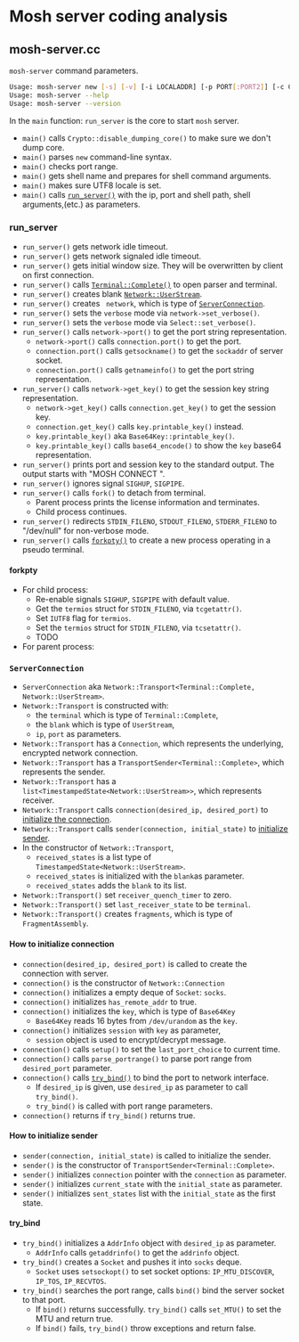 # Mosh server coding analysis

## mosh-server.cc

`mosh-server` command parameters.

```sh
Usage: mosh-server new [-s] [-v] [-i LOCALADDR] [-p PORT[:PORT2]] [-c COLORS] [-l NAME=VALUE] [-- COMMAND *]
Usage: mosh-server --help
Usage: mosh-server --version
```

In the `main` function: `run_server` is the core to start `mosh` server.

- `main()` calls `Crypto::disable_dumping_core()` to make sure we don't dump core.
- `main()` parses `new` command-line syntax.
- `main()` checks port range.
- `main()` gets shell name and prepares for shell command arguments.
- `main()` makes sure UTF8 locale is set.
- `main()` calls [`run_server()`](#run_server) with the ip, port and shell path, shell arguments,(etc.) as parameters.

### run_server

- `run_server()` gets network idle timeout.
- `run_server()` gets network signaled idle timeout.
- `run_server()` gets initial window size. They will be overwritten by client on first connection.
- `run_server()` calls [`Terminal::Complete()`](client.md#terminalcomplete) to open parser and terminal.
- `run_server()` creates blank [`Network::UserStream`](client.md#networkuserstream).
- `run_server()` creates ` network`, which is type of [`ServerConnection`](#serverconnection).
- `run_server()` sets the `verbose` mode via `network->set_verbose()`.
- `run_server()` sets the `verbose` mode via `Select::set_verbose()`.
- `run_server()` calls `network->port()` to get the port string representation.
  - `network->port()` calls `connection.port()` to get the port.
  - `connection.port()` calls `getsockname()` to get the `sockaddr` of server socket.
  - `connection.port()` calls `getnameinfo()` to get the port string representation.
- `run_server()` calls `network->get_key()` to get the session key string representation.
  - `network->get_key()` calls `connection.get_key()` to get the session key.
  - `connection.get_key()` calls `key.printable_key()` instead.
  - `key.printable_key()` aka `Base64Key::printable_key()`.
  - `key.printable_key()` calls `base64_encode()` to show the `key` base64 representation.
- `run_server()` prints port and session key to the standard output. The output starts with "MOSH CONNECT ".
- `run_server()` ignores signal `SIGHUP`, `SIGPIPE`.
- `run_server()` calls `fork()` to detach from terminal.
  - Parent process prints the license information and terminates.
  - Child process continues.
- `run_server()` redirects `STDIN_FILENO`, `STDOUT_FILENO`, `STDERR_FILENO` to "/dev/null" for non-verbose mode.
- `run_server()` calls [`forkpty()`](#forkpty) to create a new process operating in a pseudo terminal.

#### forkpty

- For child process:
  - Re-enable signals `SIGHUP`, `SIGPIPE` with default value.
  - Get the `termios` struct for `STDIN_FILENO`, via `tcgetattr()`.
  - Set `IUTF8` flag for `termios`.
  - Set the `termios` struct for `STDIN_FILENO`, via `tcsetattr()`.
  - TODO
- For parent process:

### `ServerConnection`

- `ServerConnection` aka `Network::Transport<Terminal::Complete, Network::UserStream>`.
- `Network::Transport` is constructed with:
  - the `terminal` which is type of `Terminal::Complete`,
  - the `blank` which is type of `UserStream`,
  - `ip`, `port` as parameters.
- `Network::Transport` has a `Connection`, which represents the underlying, encrypted network connection.
- `Network::Transport` has a `TransportSender<Terminal::Complete>`, which represents the sender.
- `Network::Transport` has a `list<TimestampedState<Network::UserStream>>`, which represents receiver.
- `Network::Transport` calls `connection(desired_ip, desired_port)` to [initialize the connection](#how-to-initialize-connection).
- `Network::Transport` calls `sender(connection, initial_state)` to [initialize sender](#how-to-initialize-sender).
- In the constructor of `Network::Transport`,
  - `received_states` is a list type of `TimestampedState<Network::UserStream>`.
  - `received_states` is initialized with the `blank`as parameter.
  - `received_states` adds the `blank` to its list.
- `Network::Transport()` set `receiver_quench_timer` to zero.
- `Network::Transport()` set `last_receiver_state` to be `terminal`.
- `Network::Transport()` creates `fragments`, which is type of `FragmentAssembly`.

#### How to initialize connection

- `connection(desired_ip, desired_port)` is called to create the connection with server.
- `connection()` is the constructor of `Network::Connection`
- `connection()` initializes a empty deque of `Socket`: `socks`.
- `connection()` initializes `has_remote_addr` to true.
- `connection()` initializes the `key`, which is type of `Base64Key`
  - `Base64Key` reads 16 bytes from `/dev/urandom` as the `key`.
- `connection()` initializes `session` with `key` as parameter,
  - `session` object is used to encrypt/decrypt message.
- `connection()` calls `setup()` to set the `last_port_choice` to current time.
- `connection()` calls `parse_portrange()` to parse port range from `desired_port` parameter.
- `connection()` calls [`try_bind()`](#try_bind) to bind the port to network interface.
  - If `desired_ip` is given, use `desired_ip` as parameter to call `try_bind()`.
  - `try_bind()` is called with port range parameters.
- `connection()` returns if `try_bind()` returns true.

#### How to initialize sender

- `sender(connection, initial_state)` is called to initialize the sender.
- `sender()` is the constructor of `TransportSender<Terminal::Complete>`.
- `sender()` initializes `connection` pointer with the `connection` as parameter.
- `sender()` initializes `current_state` with the `initial_state` as parameter.
- `sender()` initializes `sent_states` list with the `initial_state` as the first state.

#### try_bind

- `try_bind()` initializes a `AddrInfo` object with `desired_ip` as parameter.
  - `AddrInfo` calls `getaddrinfo()` to get the `addrinfo` object.
- `try_bind()` creates a `Socket` and pushes it into `socks` deque.
  - `Socket` uses `setsockopt()` to set socket options: `IP_MTU_DISCOVER`, `IP_TOS`, `IP_RECVTOS`.
- `try_bind()` searches the port range, calls `bind()` bind the server socket to that port.
  - If `bind()` returns successfully. `try_bind()` calls `set_MTU()` to set the MTU and return true.
  - If `bind()` fails, `try_bind()` throw exceptions and return false.
